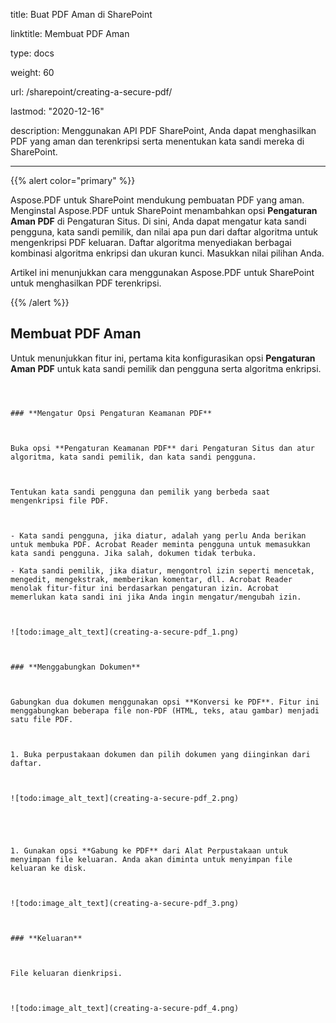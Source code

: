 title: Buat PDF Aman di SharePoint

linktitle: Membuat PDF Aman

type: docs

weight: 60

url: /sharepoint/creating-a-secure-pdf/

lastmod: "2020-12-16"

description: Menggunakan API PDF SharePoint, Anda dapat menghasilkan PDF yang aman dan terenkripsi serta menentukan kata sandi mereka di SharePoint.

---

{{% alert color="primary" %}}

Aspose.PDF untuk SharePoint mendukung pembuatan PDF yang aman. Menginstal Aspose.PDF untuk SharePoint menambahkan opsi **Pengaturan Aman PDF** di Pengaturan Situs. Di sini, Anda dapat mengatur kata sandi pengguna, kata sandi pemilik, dan nilai apa pun dari daftar algoritma untuk mengenkripsi PDF keluaran. Daftar algoritma menyediakan berbagai kombinasi algoritma enkripsi dan ukuran kunci. Masukkan nilai pilihan Anda.

Artikel ini menunjukkan cara menggunakan Aspose.PDF untuk SharePoint untuk menghasilkan PDF terenkripsi.

{{% /alert %}}

## **Membuat PDF Aman**

Untuk menunjukkan fitur ini, pertama kita konfigurasikan opsi **Pengaturan Aman PDF** untuk kata sandi pemilik dan pengguna serta algoritma enkripsi.
``` Contoh tersebut kemudian menggabungkan dua dokumen dari perpustakaan dokumen.



### **Mengatur Opsi Pengaturan Keamanan PDF**



Buka opsi **Pengaturan Keamanan PDF** dari Pengaturan Situs dan atur algoritma, kata sandi pemilik, dan kata sandi pengguna.



Tentukan kata sandi pengguna dan pemilik yang berbeda saat mengenkripsi file PDF.



- Kata sandi pengguna, jika diatur, adalah yang perlu Anda berikan untuk membuka PDF. Acrobat Reader meminta pengguna untuk memasukkan kata sandi pengguna. Jika salah, dokumen tidak terbuka.

- Kata sandi pemilik, jika diatur, mengontrol izin seperti mencetak, mengedit, mengekstrak, memberikan komentar, dll. Acrobat Reader menolak fitur-fitur ini berdasarkan pengaturan izin. Acrobat memerlukan kata sandi ini jika Anda ingin mengatur/mengubah izin.



![todo:image_alt_text](creating-a-secure-pdf_1.png)



### **Menggabungkan Dokumen**



Gabungkan dua dokumen menggunakan opsi **Konversi ke PDF**. Fitur ini menggabungkan beberapa file non-PDF (HTML, teks, atau gambar) menjadi satu file PDF.



1. Buka perpustakaan dokumen dan pilih dokumen yang diinginkan dari daftar.



![todo:image_alt_text](creating-a-secure-pdf_2.png)





1. Gunakan opsi **Gabung ke PDF** dari Alat Perpustakaan untuk menyimpan file keluaran. Anda akan diminta untuk menyimpan file keluaran ke disk.



![todo:image_alt_text](creating-a-secure-pdf_3.png)



### **Keluaran**



File keluaran dienkripsi.



![todo:image_alt_text](creating-a-secure-pdf_4.png)